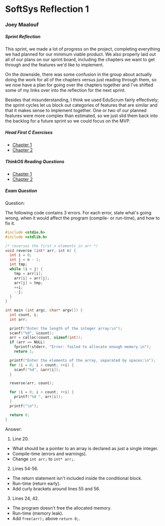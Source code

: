 # SoftSys Reflection 1

### Joey Maalouf

##### Sprint Reflection

This sprint, we made a lot of progress on the project, completing everything we had planned for our minimum viable product. We also properly laid out all of our plans on our sprint board, including the chapters we want to get through and the features we'd like to implement.

On the downside, there was some confusion in the group about actually doing the work for all of the chapters versus just reading through them, so we now have a plan for going over the chapters together and I've shifted some of my links over into the reflection for the next sprint.

Besides that misunderstanding, I think we used EduScrum fairly effectively; the sprint cycles let us block out categories of features that are similar and that it makes sense to implement together. One or two of our planned features were more complex than estimated, so we just slid them back into the backlog for a future sprint so we could focus on the MVP.

##### Head First C Exercises

* [Chapter 1](../exercises/ex01/cards.c)
* [Chapter 2](../exercises/ex02/stack.c)

##### ThinkOS Reading Questions

* [Chapter 1](../reading_questions/thinkos.md#chapter-1)
* [Chapter 2](../reading_questions/thinkos.md#chapter-2)

##### Exam Question

Question:

The following code contains 3 errors. For each error, state what's going wrong, when it would affect the program (compile- or run-time), and how to fix it.

```c
#include <stdio.h>
#include <stdlib.h>

/* reverses the first n elements in arr */
void reverse (int* arr, int n) {
  int i = 0;
  int j = n - 1;
  int tmp;
  while (i < j) {
    tmp = arr[i];
    arr[i] = arr[j];
    arr[j] = tmp;
    ++i;
    --j;
  }
}

int main (int argc, char* argv[]) {
  int count, i;
  int arr;

  printf("Enter the length of the integer array:\n");
  scanf("%d", &count);
  arr = calloc(count, sizeof(int));
  if (arr == NULL)
    fprintf(stderr, "Error: failed to allocate enough memory.\n");
    return 1;

  printf("Enter the elements of the array, separated by spaces:\n");
  for (i = 0; i < count; ++i) {
    scanf("%d", &arr[i]);
  }

  reverse(arr, count);

  for (i = 0; i < count; ++i) {
    printf("%d ", arr[i]);
  }
  printf("\n");

  return 0;
}
```

Answer:

1. Line 20.
  * What should be a pointer to an array is declared as just a single integer.
  * Compile-time (errors and warnings).
  * Change `int arr;` to `int* arr;`.

2. Lines 54-56.
  * The return statement isn't included inside the conditional block.
  * Run-time (return early).
  * Add curly brackets around lines 55 and 56.

3. Lines 24, 42.
  * The program doesn't free the allocated memory.
  * Run-time (memory leak).
  * Add `free(arr);` above `return 0;`.
